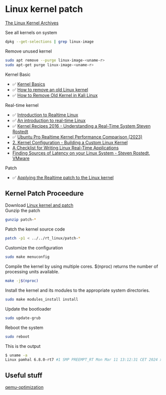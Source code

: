 # Linux kernel patch

[The Linux Kernel Archives](https://www.kernel.org/)  

See all kernels on system
```bash
dpkg --get-selections | grep linux-image
```
Remove unused kernel
```bash
sudo apt remove --purge linux-image-<uname-r>
sudo apt-get purge linux-image-<uname-r>
```

Kernel Basic  
- ✅ [Kernel Basics](https://www.youtube.com/watch?v=rTcnTOXf_jM)  
- ✅ [How to remove an old Linux kernel](https://www.youtube.com/watch?v=KIk0GqtzDsc)  
- ✅ [How to Remove Old Kernel in Kali Linux](https://www.youtube.com/watch?v=wOgxZG1imCA)  

Real-time kernel  
- ✅ [Introduction to Realtime Linux](https://www.youtube.com/watch?v=BKkX9WASfpI&list=PLmDQKQxAsgbak5aWa6WDKPvZeLcRKTUDE)  
- ✅ [An introduction to real-time Linux](https://www.youtube.com/watch?v=-wAo6bWh4jM)  
- ✅ [Kernel Recipes 2016 - Understanding a Real-Time System Steven Rostedt](https://www.youtube.com/watch?v=w3yT8zJe0Uw&list=PLwTK7uwfVP9cINa54L2ID3DNLv29RwdnU)  
- ✅ [Ubuntu Pro Realtime Kernel Performance Comparison (2023)](https://www.youtube.com/watch?v=sUDMG6ey9d0)  
- [2. Kernel Configuration - Building a Custom Linux Kernel](https://www.youtube.com/watch?v=T5SZERvLriA)  
- [A Checklist for Writing Linux Real-Time Applications](https://www.youtube.com/watch?v=NrjXEaTSyrw)
- [Finding Sources of Latency on your Linux System - Steven Rostedt, VMware](https://www.youtube.com/watch?v=Tkra8g0gXAU)

Patch  
- ✅ [Applying the Realtime patch to the Linux kernel](https://www.youtube.com/watch?v=RSfMxKuyB7Ihttps://www.youtube.com/watch?v=RSfMxKuyB7I)  

## Kernel Patch Proceedure
Download [Linux kernel and patch](https://mirrors.edge.kernel.org/pub/linux/kernel/)  
Gunzip the patch
```bash
gunzip patch-*
```
Patch the kernel source code
```bash
patch -p1 < ../../rt_linux/patch-*
```  
Customize the configuration
```bash
sudo make menuconfig
```
Compile the kernel by using multiple cores. $(nproc) returns the number of processing units available. 
```bash
make -j$(nproc)
```
Install the kernel and its modules to the appropriate system directories.
```bash
sudo make modules_install install 
```
Update the bootloader
```bash
sudo update-grub
```
Reboot the system
```bash
sudo reboot 
```
This is the output 
```bash
$ uname -a
Linux pamhal 6.8.0-rt7 #1 SMP PREEMPT_RT Mon Mar 11 13:12:31 CET 2024 x86_64 x86_64 x86_64 GNU/Linux
```

## Useful stuff
[qemu-optimization](https://null-src.com/posts/qemu-optimization/post.php)  